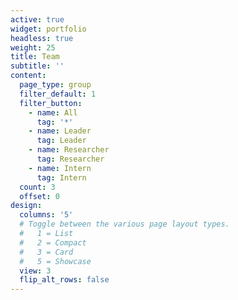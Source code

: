 ```yaml
---
active: true
widget: portfolio
headless: true
weight: 25
title: Team
subtitle: ''
content:
  page_type: group
  filter_default: 1
  filter_button:
    - name: All
      tag: '*'
    - name: Leader
      tag: Leader
    - name: Researcher
      tag: Researcher
    - name: Intern
      tag: Intern
  count: 3
  offset: 0
design:
  columns: '5'
  # Toggle between the various page layout types.
  #   1 = List
  #   2 = Compact
  #   3 = Card
  #   5 = Showcase
  view: 3
  flip_alt_rows: false
---
```

